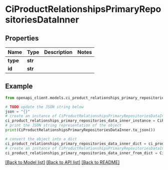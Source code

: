 # CiProductRelationshipsPrimaryRepositoriesDataInner


## Properties

Name | Type | Description | Notes
------------ | ------------- | ------------- | -------------
**type** | **str** |  | 
**id** | **str** |  | 

## Example

```python
from openapi_client.models.ci_product_relationships_primary_repositories_data_inner import CiProductRelationshipsPrimaryRepositoriesDataInner

# TODO update the JSON string below
json = "{}"
# create an instance of CiProductRelationshipsPrimaryRepositoriesDataInner from a JSON string
ci_product_relationships_primary_repositories_data_inner_instance = CiProductRelationshipsPrimaryRepositoriesDataInner.from_json(json)
# print the JSON string representation of the object
print(CiProductRelationshipsPrimaryRepositoriesDataInner.to_json())

# convert the object into a dict
ci_product_relationships_primary_repositories_data_inner_dict = ci_product_relationships_primary_repositories_data_inner_instance.to_dict()
# create an instance of CiProductRelationshipsPrimaryRepositoriesDataInner from a dict
ci_product_relationships_primary_repositories_data_inner_from_dict = CiProductRelationshipsPrimaryRepositoriesDataInner.from_dict(ci_product_relationships_primary_repositories_data_inner_dict)
```
[[Back to Model list]](../README.md#documentation-for-models) [[Back to API list]](../README.md#documentation-for-api-endpoints) [[Back to README]](../README.md)


